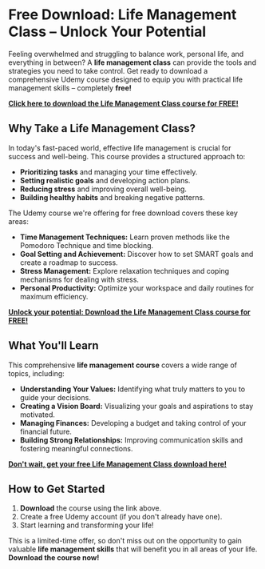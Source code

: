 # Free Download: Life Management Class – Unlock Your Potential

Feeling overwhelmed and struggling to balance work, personal life, and everything in between? A **life management class** can provide the tools and strategies you need to take control. Get ready to download a comprehensive Udemy course designed to equip you with practical life management skills – completely **free!**

[**Click here to download the Life Management Class course for FREE!**](https://udemywork.com/life-management-class)

## Why Take a Life Management Class?

In today's fast-paced world, effective life management is crucial for success and well-being. This course provides a structured approach to:

*   **Prioritizing tasks** and managing your time effectively.
*   **Setting realistic goals** and developing action plans.
*   **Reducing stress** and improving overall well-being.
*   **Building healthy habits** and breaking negative patterns.

The Udemy course we're offering for free download covers these key areas:

*   **Time Management Techniques:** Learn proven methods like the Pomodoro Technique and time blocking.
*   **Goal Setting and Achievement:** Discover how to set SMART goals and create a roadmap to success.
*   **Stress Management:** Explore relaxation techniques and coping mechanisms for dealing with stress.
*   **Personal Productivity:** Optimize your workspace and daily routines for maximum efficiency.

[**Unlock your potential: Download the Life Management Class course for FREE!**](https://udemywork.com/life-management-class)

## What You'll Learn

This comprehensive **life management course** covers a wide range of topics, including:

*   **Understanding Your Values:** Identifying what truly matters to you to guide your decisions.
*   **Creating a Vision Board:** Visualizing your goals and aspirations to stay motivated.
*   **Managing Finances:** Developing a budget and taking control of your financial future.
*   **Building Strong Relationships:** Improving communication skills and fostering meaningful connections.

[**Don't wait, get your free Life Management Class download here!**](https://udemywork.com/life-management-class)

## How to Get Started

1.  **Download** the course using the link above.
2.  Create a free Udemy account (if you don't already have one).
3.  Start learning and transforming your life!

This is a limited-time offer, so don't miss out on the opportunity to gain valuable **life management skills** that will benefit you in all areas of your life. **Download the course now!**
